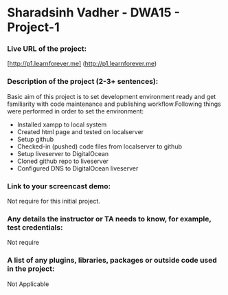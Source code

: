 # Sharadsinh Vadher - DWA15 - Project-1


### Live URL of the project:
[http://p1.learnforever.me] (http://p1.learnforever.me)

### Description of the project (2-3+ sentences):
Basic aim of this project is to set development environment ready and get familiarity with code maintenance and publishing workflow.Following things were performed in order to set the environment:

* Installed xampp to local system
* Created html page and tested on localserver
* Setup github
* Checked-in (pushed) code files from localserver to github
* Setup liveserver to DigitalOcean
* Cloned github repo to liveserver
* Configured DNS to DigitalOcean liveserver


### Link to your screencast demo:
Not require for this initial project.

### Any details the instructor or TA needs to know, for example, test credentials:
Not require

### A list of any plugins, libraries, packages or outside code used in the project:
Not Applicable